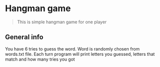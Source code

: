 # Hangman game
> This is simple hangman game for one player

## General info
You have 6 tries to guess the word. Word is randomly chosen from words.txt file.
Each turn program will print letters you guessed, letters that match and how many tries you got